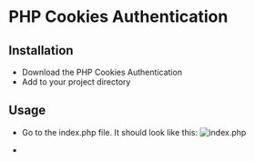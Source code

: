 # PHP Cookies Authentication

## Installation

+ Download the PHP Cookies Authentication
+ Add to your project directory

## Usage

+ Go to the index.php file. It should look like this:
![index.php](http://i.imgur.com/sdnTG1l.png)

+

